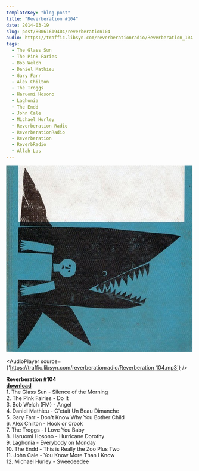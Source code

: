 ```yaml
---
templateKey: "blog-post"
title: "Reverberation #104"
date: 2014-03-19
slug: post/80061619404/reverberation104
audio: https://traffic.libsyn.com/reverberationradio/Reverberation_104.mp3
tags:
  - The Glass Sun
  - The Pink Faries
  - Bob Welch
  - Daniel Mathieu
  - Gary Farr
  - Alex Chilton
  - The Troggs
  - Haruomi Hosono
  - Laghonia
  - The Endd
  - John Cale
  - Michael Hurley
  - Reverberation Radio
  - ReverberationRadio
  - Reverberation
  - ReverbRadio
  - Allah-Las
---
```


![Reverberation #104](../images/635a2188eae05bfdb77bf61dfa4a23ac23ec55d4a626e87272bd68f37df08168.jpg)

<AudioPlayer source={'https://traffic.libsyn.com/reverberationradio/Reverberation_104.mp3'} />

<p><strong>Reverberation #104<br /></strong><strong><a href="https://traffic.libsyn.com/reverberationradio/Reverberation_104.mp3" title="download" target="_blank">download<br /></a></strong>1. The Glass Sun - Silence of the Morning<br />2. The Pink Fairies - Do It<br />3. Bob Welch (FM) - Angel<br />4. Daniel Mathieu - C'etait Un Beau Dimanche<br />5. Gary Farr - Don't Know Why You Bother Child<br />6. Alex Chilton - Hook or Crook<br />7. The Troggs - I Love You Baby<br />8. Haruomi Hosono - Hurricane Dorothy<br />9. Laghonia - Everybody on Monday<br />10. The Endd - This is Really the Zoo Plus Two<br />11. John Cale - You Know More Than I Know<br />12. Michael Hurley - Sweedeedee</p>
